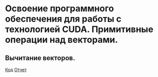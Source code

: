 # Освоение программного обеспечения для работы с технологией CUDA. Примитивные операции над векторами.

## Вычитание векторов.

[Код](https://github.com/Ivan-Batyanovsky/PGP/blob/main/Lab1/main.cu)
[Отчет](https://github.com/Ivan-Batyanovsky/PGP/blob/main/Lab1/report.docx)
